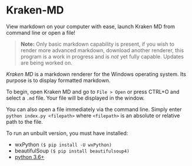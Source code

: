 # Kraken-MD
View markdown on your computer with ease, launch Kraken MD from command line or open a file!

> **Note:** Only basic markdown capability is present, if you wish to render more advanced markdown, download another renderer, this program is a work in progress and is *not* yet fully capable. Updates are being worked on.

*Kraken MD* is a markdown renderer for the Windows operating system. Its purpose is to display formatted markdown.

To begin, open Kraken MD and go to `File > Open` or press CTRL+O and select a `.md` file. Your file will be displayed in the window.

You can also open a file immediately via the command line. Simply enter `python index.py <filepath>` where `<filepath>` is an absolute or relative path to the file.

To run an unbuilt version, you must have installed:
- wxPython `($ pip install -U wxPython)`
- beautifulSoup `($ pip install beautifulsoup4)`
- [python 3.6+](https://www.python.org/ftp/python/3.6.5/python-3.6.5.exe)

